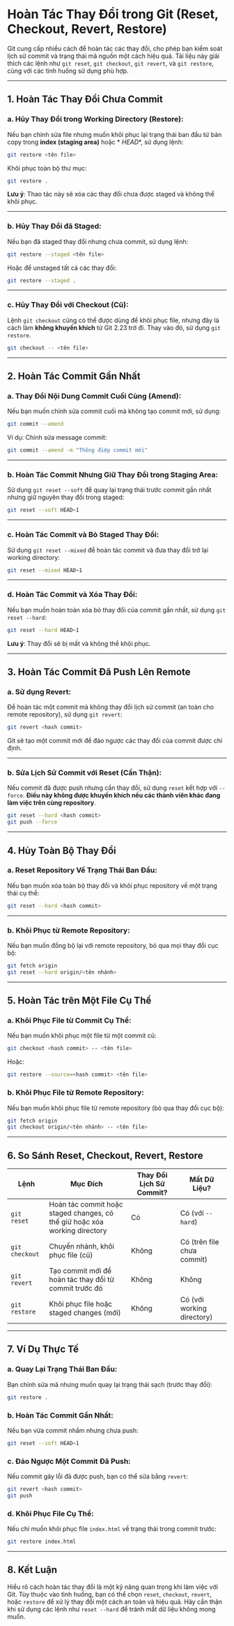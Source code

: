# Hoàn Tác Thay Đổi trong Git (Reset, Checkout, Revert, Restore)

Git cung cấp nhiều cách để hoàn tác các thay đổi, cho phép bạn kiểm soát lịch sử commit và trạng thái mã nguồn một cách
hiệu quả. Tài liệu này giải thích các lệnh như `git reset`, `git checkout`, `git revert`, và `git restore`, cùng với các
tình huống sử dụng phù hợp.

---

## 1. **Hoàn Tác Thay Đổi Chưa Commit**

### a. **Hủy Thay Đổi trong Working Directory (Restore)**:

Nếu bạn chỉnh sửa file nhưng muốn khôi phục lại trạng thái ban đầu từ bản copy trong **index (staging area)** hoặc *
*HEAD**, sử dụng lệnh:

```bash
git restore <tên file>
```

Khôi phục toàn bộ thư mục:

```bash
git restore .
```

**Lưu ý**: Thao tác này sẽ xóa các thay đổi chưa được staged và không thể khôi phục.

---

### b. **Hủy Thay Đổi đã Staged**:

Nếu bạn đã staged thay đổi nhưng chưa commit, sử dụng lệnh:

```bash
git restore --staged <tên file>
```

Hoặc để unstaged tất cả các thay đổi:

```bash
git restore --staged .
```

---

### c. **Hủy Thay Đổi với Checkout (Cũ)**:

Lệnh `git checkout` cũng có thể được dùng để khôi phục file, nhưng đây là cách làm **không khuyến khích** từ Git 2.23
trở đi. Thay vào đó, sử dụng `git restore`.

```bash
git checkout -- <tên file>
```

---

## 2. **Hoàn Tác Commit Gần Nhất**

### a. **Thay Đổi Nội Dung Commit Cuối Cùng (Amend)**:

Nếu bạn muốn chỉnh sửa commit cuối mà không tạo commit mới, sử dụng:

```bash
git commit --amend
```

Ví dụ: Chỉnh sửa message commit:

```bash
git commit --amend -m "Thông điệp commit mới"
```

---

### b. **Hoàn Tác Commit Nhưng Giữ Thay Đổi trong Staging Area**:

Sử dụng `git reset --soft` để quay lại trạng thái trước commit gần nhất nhưng giữ nguyên thay đổi trong staged:

```bash
git reset --soft HEAD~1
```

---

### c. **Hoàn Tác Commit và Bỏ Staged Thay Đổi**:

Sử dụng `git reset --mixed` để hoàn tác commit và đưa thay đổi trở lại working directory:

```bash
git reset --mixed HEAD~1
```

---

### d. **Hoàn Tác Commit và Xóa Thay Đổi**:

Nếu bạn muốn hoàn toàn xóa bỏ thay đổi của commit gần nhất, sử dụng `git reset --hard`:

```bash
git reset --hard HEAD~1
```

**Lưu ý**: Thay đổi sẽ bị mất và không thể khôi phục.

---

## 3. **Hoàn Tác Commit Đã Push Lên Remote**

### a. **Sử dụng Revert**:

Để hoàn tác một commit mà không thay đổi lịch sử commit (an toàn cho remote repository), sử dụng `git revert`:

```bash
git revert <hash commit>
```

Git sẽ tạo một commit mới để đảo ngược các thay đổi của commit được chỉ định.

---

### b. **Sửa Lịch Sử Commit với Reset (Cẩn Thận)**:

Nếu commit đã được push nhưng cần thay đổi, sử dụng `reset` kết hợp với `--force`. **Điều này không được khuyến khích
nếu các thành viên khác đang làm việc trên cùng repository**.

```bash
git reset --hard <hash commit>
git push --force
```

---

## 4. **Hủy Toàn Bộ Thay Đổi**

### a. **Reset Repository Về Trạng Thái Ban Đầu**:

Nếu bạn muốn xóa toàn bộ thay đổi và khôi phục repository về một trạng thái cụ thể:

```bash
git reset --hard <hash commit>
```

---

### b. **Khôi Phục từ Remote Repository**:

Nếu bạn muốn đồng bộ lại với remote repository, bỏ qua mọi thay đổi cục bộ:

```bash
git fetch origin
git reset --hard origin/<tên nhánh>
```

---

## 5. **Hoàn Tác trên Một File Cụ Thể**

### a. **Khôi Phục File từ Commit Cụ Thể**:

Nếu bạn muốn khôi phục một file từ một commit cũ:

```bash
git checkout <hash commit> -- <tên file>
```

Hoặc:

```bash
git restore --source=<hash commit> <tên file>
```

### b. **Khôi Phục File từ Remote Repository**:

Nếu bạn muốn khôi phục file từ remote repository (bỏ qua thay đổi cục bộ):

```bash
git fetch origin
git checkout origin/<tên nhánh> -- <tên file>
```

---

## 6. **So Sánh Reset, Checkout, Revert, Restore**

| **Lệnh**       | **Mục Đích**                                                               | **Thay Đổi Lịch Sử Commit?** | **Mất Dữ Liệu?**           |
|----------------|----------------------------------------------------------------------------|------------------------------|----------------------------|
| `git reset`    | Hoàn tác commit hoặc staged changes, có thể giữ hoặc xóa working directory | Có                           | Có (với `--hard`)          |
| `git checkout` | Chuyển nhánh, khôi phục file (cũ)                                          | Không                        | Có (trên file chưa commit) |
| `git revert`   | Tạo commit mới để hoàn tác thay đổi từ commit trước đó                     | Không                        | Không                      |
| `git restore`  | Khôi phục file hoặc staged changes (mới)                                   | Không                        | Có (với working directory) |

---

## 7. **Ví Dụ Thực Tế**

### a. Quay Lại Trạng Thái Ban Đầu:

Bạn chỉnh sửa mã nhưng muốn quay lại trạng thái sạch (trước thay đổi):

```bash
git restore .
```

### b. Hoàn Tác Commit Gần Nhất:

Nếu bạn vừa commit nhầm nhưng chưa push:

```bash
git reset --soft HEAD~1
```

### c. Đảo Ngược Một Commit Đã Push:

Nếu commit gây lỗi đã được push, bạn có thể sửa bằng `revert`:

```bash
git revert <hash commit>
git push
```

### d. Khôi Phục File Cụ Thể:

Nếu chỉ muốn khôi phục file `index.html` về trạng thái trong commit trước:

```bash
git restore index.html
```

---

## 8. **Kết Luận**

Hiểu rõ cách hoàn tác thay đổi là một kỹ năng quan trọng khi làm việc với Git. Tùy thuộc vào tình huống, bạn có thể chọn
`reset`, `checkout`, `revert`, hoặc `restore` để xử lý thay đổi một cách an toàn và hiệu quả. Hãy cẩn thận khi sử dụng
các lệnh như `reset --hard` để tránh mất dữ liệu không mong muốn.